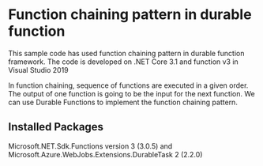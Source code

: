 # Function chaining pattern in durable function 
This sample code has used function chaining pattern in durable function framework. The code is developed on .NET Core 3.1 and function v3 in Visual Studio 2019

In function chaining, sequence of functions are executed in a given order. The output of one function is going to be the input for the next function. We can use Durable Functions to implement the function chaining pattern.

## Installed Packages
Microsoft.NET.Sdk.Functions version 3 (3.0.5) and Microsoft.Azure.WebJobs.Extensions.DurableTask 2 (2.2.0)
